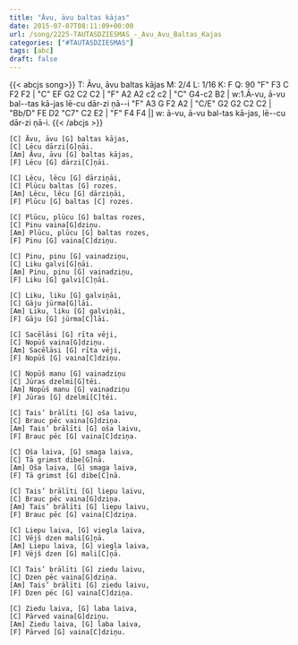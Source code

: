 ```yaml
---
title: "Āvu, āvu baltas kājas"
date: 2015-07-07T08:11:09+00:00
url: /song/2225-TAUTASDZIESMAS_-_Avu_Avu_Baltas_Kajas
categories: ["#TAUTASDZIESMAS"]
tags: [abc]
draft: false
---
```

{{< abcjs song>}}
T: Āvu, āvu baltas kājas
M: 2/4
L: 1/16
K: F
Q: 90
"F" F3 C F2 F2 | "C" EF G2 C2 C2 | "F" A2 A2 c2 c2 | "C" G4-c2 B2 |
w:1.Ā-vu, ā-vu bal--tas kā-jas lē-cu dār-zi ņā--i
"F" A3 G F2 A2 | "C/E" G2 G2 C2 C2 | "Bb/D" FE D2 "C7" C2 E2 | "F" F4 F4 |]
w: ā-vu, ā-vu bal-tas kā-jas, lē--cu dār-zi ņā-i.
{{< /abcjs >}}
```text
[C] Āvu, āvu [G] baltas kājas,
[C] Lēcu dārzi[G]ņāi.
[Am] Āvu, āvu [G] baltas kājas,
[F] Lēcu [G] dārzi[C]ņāi.

[C] Lēcu, lēcu [G] dārziņāi,
[C] Plūcu baltas [G] rozes.
[Am] Lēcu, lēcu [G] dārziņāi,
[F] Plūcu [G] baltas [C] rozes.

[C] Plūcu, plūcu [G] baltas rozes,
[C] Pinu vaina[G]dziņu.
[Am] Plūcu, plūcu [G] baltas rozes,
[F] Pinu [G] vaina[C]dziņu.

[C] Pinu, pinu [G] vainadziņu,
[C] Liku galvi[G]ņāi.
[Am] Pinu, pinu [G] vainadziņu,
[F] Liku [G] galvi[C]ņāi.

[C] Liku, liku [G] galviņāi,
[C] Gāju jūrma[G]lāi.
[Am] Liku, liku [G] galviņāi,
[F] Gāju [G] jūrma[C]lāi.

[C] Sacēlāsi [G] rīta vēji,
[C] Nopūš vaina[G]dziņu.
[Am] Sacēlāsi [G] rīta vēji,
[F] Nopūš [G] vaina[C]dziņu.

[C] Nopūš manu [G] vainadziņu
[C] Jūras dzelmī[G]tēi.
[Am] Nopūš manu [G] vainadziņu
[F] Jūras [G] dzelmī[C]tēi.

[C] Tais’ brālīti [G] oša laivu,
[C] Brauc pēc vaina[G]dziņa.
[Am] Tais’ brālīti [G] oša laivu,
[F] Brauc pēc [G] vaina[C]dziņa.

[C] Oša laiva, [G] smaga laiva,
[C] Tā grimst dibe[G]nā.
[Am] Oša laiva, [G] smaga laiva,
[F] Tā grimst [G] dibe[C]nā.

[C] Tais’ brālīti [G] liepu laivu,
[C] Brauc pēc vaina[G]dziņa.
[Am] Tais’ brālīti [G] liepu laivu,
[F] Brauc pēc [G] vaina[C]dziņa.

[C] Liepu laiva, [G] viegla laiva,
[C] Vējš dzen mali[G]ņā.
[Am] Liepu laiva, [G] viegla laiva,
[F] Vējš dzen [G] mali[C]ņā.

[C] Tais’ brālīti [G] ziedu laivu,
[C] Dzen pēc vaina[G]dziņa.
[Am] Tais’ brālīti [G] ziedu laivu,
[F] Dzen pēc [G] vaina[C]dziņa.

[C] Ziedu laiva, [G] laba laiva,
[C] Pārved vaina[G]dziņu.
[Am] Ziedu laiva, [G] laba laiva,
[F] Pārved [G] vaina[C]dziņu.
```